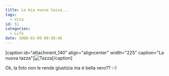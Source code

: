 ```yaml
---
title: La mia nuova tazza...
tags:
  - Vita
id: 51
categories:
  - Life
date: 2008-01-09 00:58:46
---
```


[caption id="attachment_140" align="aligncenter" width="225" caption="La nuova tazza"]![](/images/2010/11/060420081.jpg?w=225&amp;h=300 "Tazza")[/caption]

Ok, la foto non le rende giustizia ma é bella vero?? :-)